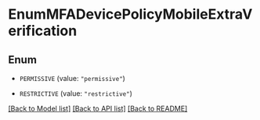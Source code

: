 # EnumMFADevicePolicyMobileExtraVerification

## Enum


* `PERMISSIVE` (value: `"permissive"`)

* `RESTRICTIVE` (value: `"restrictive"`)


[[Back to Model list]](../README.md#documentation-for-models) [[Back to API list]](../README.md#documentation-for-api-endpoints) [[Back to README]](../README.md)


